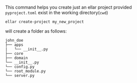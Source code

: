 
This command helps you create just an ellar project provided `pyproject.toml` exist in the working directory(`cwd`)

```shell
ellar create-project my_new_project
```

will create a folder as follows:
```angular2html
john_doe
├── apps
|   └── __init__.py
├── core
├── domain
└── __init__.py
└── config.py
└── root_module.py
└── server.py
```
